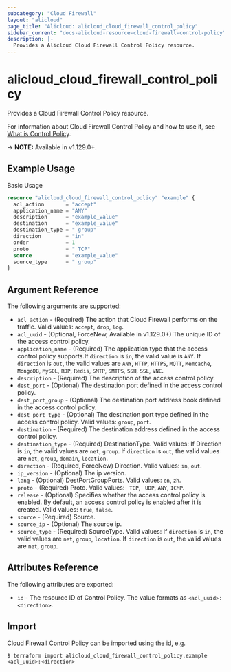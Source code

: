 ```yaml
---
subcategory: "Cloud Firewall"
layout: "alicloud"
page_title: "Alicloud: alicloud_cloud_firewall_control_policy"
sidebar_current: "docs-alicloud-resource-cloud-firewall-control-policy"
description: |-
  Provides a Alicloud Cloud Firewall Control Policy resource.
---
```


# alicloud\_cloud\_firewall\_control\_policy

Provides a Cloud Firewall Control Policy resource.

For information about Cloud Firewall Control Policy and how to use it, see [What is Control Policy](https://www.alibabacloud.com/help/doc-detail/138867.htm).

-> **NOTE:** Available in v1.129.0+.

## Example Usage

Basic Usage

```terraform
resource "alicloud_cloud_firewall_control_policy" "example" {
  acl_action       = "accept"
  application_name = "ANY"
  description      = "example_value"
  destination      = "example_value"
  destination_type = " group"
  direction        = "in"
  order            = 1
  proto            = " TCP"
  source           = "example_value"
  source_type      = " group"
}

```

## Argument Reference

The following arguments are supported:

* `acl_action` - (Required) The action that Cloud Firewall performs on the traffic. Valid values: `accept`, `drop`, `log`.
* `acl_uuid` - (Optional, ForceNew, Available in v1.129.0+) The unique ID of the access control policy.
* `application_name` - (Required) The application type that the access control policy supports.If `direction` is `in`, the valid value is `ANY`. If `direction` is `out`, the valid values are `ANY`, `HTTP`, `HTTPS`, `MQTT`, `Memcache`, `MongoDB`, `MySQL`, `RDP`, `Redis`, `SMTP`, `SMTPS`, `SSH`, `SSL`, `VNC`.
* `description` - (Required) The description of the access control policy.
* `dest_port` - (Optional) The destination port defined in the access control policy. 
* `dest_port_group` - (Optional) The destination port address book defined in the access control policy.
* `dest_port_type` - (Optional) The destination port type defined in the access control policy. Valid values: `group`, `port`.
* `destination` - (Required) The destination address defined in the access control policy.
* `destination_type` - (Required) DestinationType. Valid values: If Direction is `in`, the valid values are `net`, `group`. If `direction` is `out`, the valid values are `net`, `group`, `domain`, `location`.
* `direction` - (Required, ForceNew) Direction. Valid values: `in`, `out`.
* `ip_version` - (Optional) The ip version.
* `lang` - (Optional) DestPortGroupPorts. Valid values: `en`, `zh`.
* `proto` - (Required) Proto. Valid values: ` TCP`, ` UDP`, `ANY`, `ICMP`.
* `release` - (Optional) Specifies whether the access control policy is enabled. By default, an access control policy is enabled after it is created. Valid values: `true`, `false`.
* `source` - (Required) Source.
* `source_ip` - (Optional) The source ip.
* `source_type` - (Required) SourceType. Valid values: If `direction` is `in`, the valid values are `net`, `group`, `location`. If `direction` is `out`, the valid values are `net`, `group`.

## Attributes Reference

The following attributes are exported:

* `id` - The resource ID of Control Policy. The value formats as `<acl_uuid>:<direction>`.

## Import

Cloud Firewall Control Policy can be imported using the id, e.g.

```
$ terraform import alicloud_cloud_firewall_control_policy.example <acl_uuid>:<direction>
```